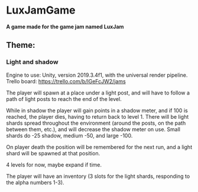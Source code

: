 # LuxJamGame
<b>A game made for the game jam named LuxJam</b>

<h2>Theme: </h2>
<h3> Light and shadow </h3>

Engine to use: Unity, version 2019.3.4f1, with the universal render pipeline. 
Trello board: https://trello.com/b/IGeFcJW2/jams

The player will spawn at a place under a light post, and will have to follow a path of light posts to reach the end of the level. 

While in shadow the player will gain points in a shadow meter, and if 100 is reached, the player dies, having to return back to level 1.
There will be light shards spread throughout the environment (around the posts, on the path between them, etc.), and will decrease the shadow meter on use. Small shards do -25 shadow, medium -50, and large -100.

On player death the position will be remembered for the next run, and a light shard will be spawned at that position.

4 levels for now, maybe expand if time.

The player will have an inventory (3 slots for the light shards, responding to the alpha numbers 1-3).

